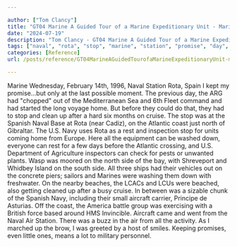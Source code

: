 ```yaml
---

author: ["Tom Clancy"]
title: "GT04 Marine A Guided Tour of a Marine Expeditionary Unit - Marine_split_157.html"
date: "2024-07-19"
description: "Tom Clancy - GT04 Marine A Guided Tour of a Marine Expeditionary Unit"
tags: ["naval", "rota", "stop", "marine", "station", "promise", "day", "home", "cruise", "spanish", "atlantic", "coast", "north", "navy", "rest", "side", "aircraft", "air", "wednesday", "february", "spain", "kept", "last", "possible", "moment"]
categories: [Reference]
url: /posts/reference/GT04MarineAGuidedTourofaMarineExpeditionaryUnit-marinesplit157html

---
```



Marine
Wednesday, February 14th, 1996, Naval Station Rota, Spain
I kept my promise...but only at the last possible moment.
The previous day, the ARG had "chopped" out of the Mediterranean Sea and 6th Fleet command and had started the long voyage home. But before they could do that, they had to stop and clean up after a hard six months on cruise. The stop was at the Spanish Naval Base at Rota (near Cadiz), on the Atlantic coast just north of Gibraltar. The U.S. Navy uses Rota as a rest and inspection stop for units coming home from Europe. Here all the equipment can be washed down, everyone can rest for a few days before the Atlantic crossing, and U.S. Department of Agriculture inspectors can check for pests or unwanted plants.
Wasp was moored on the north side of the bay, with Shreveport and Whidbey Island on the south side. All three ships had their vehicles out on the concrete piers; sailors and Marines were washing them down with freshwater. On the nearby beaches, the LCACs and LCUs were beached, also getting cleaned up after a busy cruise. In between was a sizable chunk of the Spanish Navy, including their small aircraft carrier, Principe de Asturias. Off the coast, the America battle group was exercising with a British force based around HMS Invincible. Aircraft came and went from the Naval Air Station. There was a buzz in the air from all the activity. As I marched up the brow, I was greeted by a host of smiles. Keeping promises, even little ones, means a lot to military personnel.
